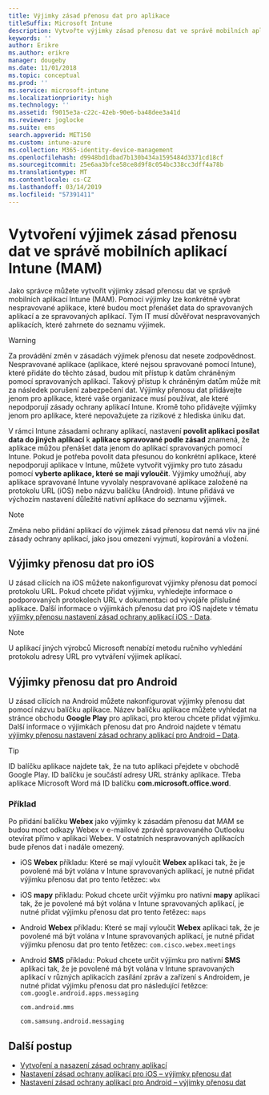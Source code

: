 ```yaml
---
title: Výjimky zásad přenosu dat pro aplikace
titleSuffix: Microsoft Intune
description: Vytvořte výjimky zásad přenosu dat ve správě mobilních aplikací Intune (MAM).
keywords: ''
author: Erikre
ms.author: erikre
manager: dougeby
ms.date: 11/01/2018
ms.topic: conceptual
ms.prod: ''
ms.service: microsoft-intune
ms.localizationpriority: high
ms.technology: ''
ms.assetid: f9015e3a-c22c-42eb-90e6-ba48dee3a41d
ms.reviewer: joglocke
ms.suite: ems
search.appverid: MET150
ms.custom: intune-azure
ms.collection: M365-identity-device-management
ms.openlocfilehash: d9948bd1dbad7b130b434a1595484d3371cd18cf
ms.sourcegitcommit: 25e6aa3bfce58ce8d9f8c054bc338cc3dff4a78b
ms.translationtype: MT
ms.contentlocale: cs-CZ
ms.lasthandoff: 03/14/2019
ms.locfileid: "57391411"
---
```

# <a name="how-to-create-exceptions-to-the-intune-mobile-application-management-mam-data-transfer-policy"></a>Vytvoření výjimek zásad přenosu dat ve správě mobilních aplikací Intune (MAM)

Jako správce můžete vytvořit výjimky zásad přenosu dat ve správě mobilních aplikací Intune (MAM). Pomocí výjimky lze konkrétně vybrat nespravované aplikace, které budou moct přenášet data do spravovaných aplikací a ze spravovaných aplikací. Tým IT musí důvěřovat nespravovaných aplikacích, které zahrnete do seznamu výjimek. 

>[!WARNING] 
> Za provádění změn v zásadách výjimek přenosu dat nesete zodpovědnost. Nespravované aplikace (aplikace, které nejsou spravované pomocí Intune), které přidáte do těchto zásad, budou mít přístup k datům chráněným pomocí spravovaných aplikací. Takový přístup k chráněným datům může mít za následek porušení zabezpečení dat. Výjimky přenosu dat přidávejte jenom pro aplikace, které vaše organizace musí používat, ale které nepodporují zásady ochrany aplikací Intune. Kromě toho přidávejte výjimky jenom pro aplikace, které nepovažujete za rizikové z hlediska úniku dat.

V rámci Intune zásadami ochrany aplikací, nastavení **povolit aplikaci posílat data do jiných aplikací** k **aplikace spravované podle zásad** znamená, že aplikace můžou přenášet data jenom do aplikací spravovaných pomocí Intune. Pokud je potřeba povolit data přesunou do konkrétní aplikace, které nepodporují aplikace v Intune, můžete vytvořit výjimky pro tuto zásadu pomocí **vyberte aplikace, které se mají vyloučit**. Výjimky umožňují, aby aplikace spravované Intune vyvolaly nespravované aplikace založené na protokolu URL (iOS) nebo názvu balíčku (Android). Intune přidává ve výchozím nastavení důležité nativní aplikace do seznamu výjimek. 

> [!NOTE]
> Změna nebo přidání aplikací do výjimek zásad přenosu dat nemá vliv na jiné zásady ochrany aplikací, jako jsou omezení vyjmutí, kopírování a vložení. 

## <a name="ios-data-transfer-exceptions"></a>Výjimky přenosu dat pro iOS
U zásad cílících na iOS můžete nakonfigurovat výjimky přenosu dat pomocí protokolu URL. Pokud chcete přidat výjimku, vyhledejte informace o podporovaných protokolech URL v dokumentaci od vývojáře příslušné aplikace. Další informace o výjimkách přenosu dat pro iOS najdete v tématu [výjimky přenosu nastavení zásad ochrany aplikací iOS - Data](app-protection-policy-settings-ios.md#data-transfer-exemptions).

> [!NOTE]
> U aplikací jiných výrobců Microsoft nenabízí metodu ručního vyhledání protokolu adresy URL pro vytváření výjimek aplikací. 

## <a name="android-data-transfer-exceptions"></a>Výjimky přenosu dat pro Android
U zásad cílících na Android můžete nakonfigurovat výjimky přenosu dat pomocí názvu balíčku aplikace. Název balíčku aplikace můžete vyhledat na stránce obchodu **Google Play** pro aplikaci, pro kterou chcete přidat výjimku. Další informace o výjimkách přenosu dat pro Android najdete v tématu [výjimky přenosu nastavení zásad ochrany aplikací pro Android – Data](app-protection-policy-settings-android.md#data-transfer-exemptions).


>[!TIP]
> ID balíčku aplikace najdete tak, že na tuto aplikaci přejdete v obchodě Google Play. ID balíčku je součástí adresy URL stránky aplikace. Třeba aplikace Microsoft Word má ID balíčku **com.microsoft.office.word**.

### <a name="example"></a>Příklad
Po přidání balíčku **Webex** jako výjimky k zásadám přenosu dat MAM se budou moct odkazy Webex v e-mailové zprávě spravovaného Outlooku otevírat přímo v aplikaci Webex. V ostatních nespravovaných aplikacích bude přenos dat i nadále omezený.

- iOS **Webex** příkladu:   Které se mají vyloučit **Webex** aplikaci tak, že je povolené má být volána v Intune spravovaných aplikací, je nutné přidat výjimku přenosu dat pro tento řetězec: <code>wbx</code>
    
 - iOS **mapy** příkladu:  Pokud chcete určit výjimku pro nativní **mapy** aplikaci tak, že je povolené má být volána v Intune spravovaných aplikací, je nutné přidat výjimku přenosu dat pro tento řetězec: <code>maps</code>

- Android **Webex** příkladu:   Které se mají vyloučit **Webex** aplikaci tak, že je povolené má být volána v Intune spravovaných aplikací, je nutné přidat výjimku přenosu dat pro tento řetězec: <code>com.cisco.webex.meetings</code>
    
- Android **SMS** příkladu:   Pokud chcete určit výjimku pro nativní **SMS** aplikaci tak, že je povolené má být volána v Intune spravovaných aplikací v různých aplikacích zasílání zpráv a zařízení s Androidem, je nutné přidat výjimku přenosu dat pro následující řetězce: 
    <code>com.google.android.apps.messaging</code>
    
    <code>com.android.mms</code>
    
    <code>com.samsung.android.messaging</code>

## <a name="next-steps"></a>Další postup

- [Vytvoření a nasazení zásad ochrany aplikací](app-protection-policies.md)
- [Nastavení zásad ochrany aplikací pro iOS – výjimky přenosu dat](app-protection-policy-settings-ios.md#data-transfer-exemptions)
- [Nastavení zásad ochrany aplikací pro Android – výjimky přenosu dat](app-protection-policy-settings-android.md#data-transfer-exemptions)
